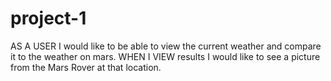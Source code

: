 # project-1

AS A USER I would like to be able to view the current weather and compare it to the weather on mars.
WHEN I VIEW results I would like to see a picture from the Mars Rover at that location.
